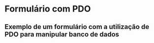# Formulário com PDO

## Exemplo de um formulário com a utilização de PDO para manipular banco de dados